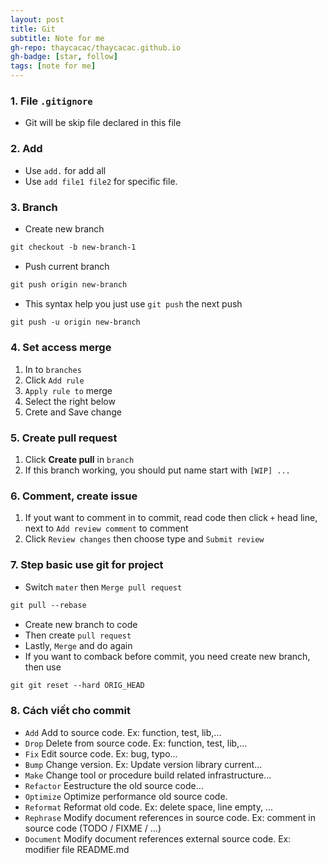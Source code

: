 ```yaml
---
layout: post
title: Git
subtitle: Note for me
gh-repo: thaycacac/thaycacac.github.io
gh-badge: [star, follow]
tags: [note for me]
---
```

### **1. File** `.gitignore`
* Git will be skip file declared in this file 
### 
### **2. Add**
* Use `add.` for add all
* Use `add file1 file2` for specific file.

### 
### **3. Branch**
* Create new branch
```markdown
git checkout -b new-branch-1
```
- Push current branch
```markdown
git push origin new-branch
```
- This syntax help you just use `git push` the next push
```markdown
git push -u origin new-branch
```
### 
### **4. Set access merge**
1. In to `branches` 
2. Click `Add rule`
3. `Apply rule to` merge
4. Select the right below
5. Crete and Save change

### **5. Create pull request**
1. Click **Create pull** in `branch`
1. If this branch working, you should put name start with `[WIP] ...`

### **6. Comment, create issue**
1. If yout want to comment in to commit, read code then click `+` head line, next to `Add review comment` to comment
2. Click `Review changes` then choose type and `Submit review`

### **7. Step basic use git for project**
* Switch `mater` then `Merge pull request`
```markdown
git pull --rebase
```
* Create new branch to code
* Then create  `pull request`
* Lastly, `Merge` and do again
* If you want to comback before commit, you need create new branch, then use
```markdown
git git reset --hard ORIG_HEAD
```
### **8. Cách viết cho commit**
* `Add`  Add to source code. Ex: function, test, lib,...
* `Drop`  Delete from source code. Ex: function, test, lib,...
* `Fix`  Edit source code. Ex: bug, typo...
* `Bump`  Change version. Ex: Update version library current...
* `Make`  Change tool or procedure build related infrastructure...
* `Refactor`  Eestructure the old source code...
* `Optimize`  Optimize performance old source code.
* `Reformat`  Reformat old code. Ex: delete space, line empty, ...
* `Rephrase`  Modify document references in source code. Ex: comment in source code (TODO / FIXME / …)
* `Document`  Modify document references external source code. Ex: modifier file README.md
